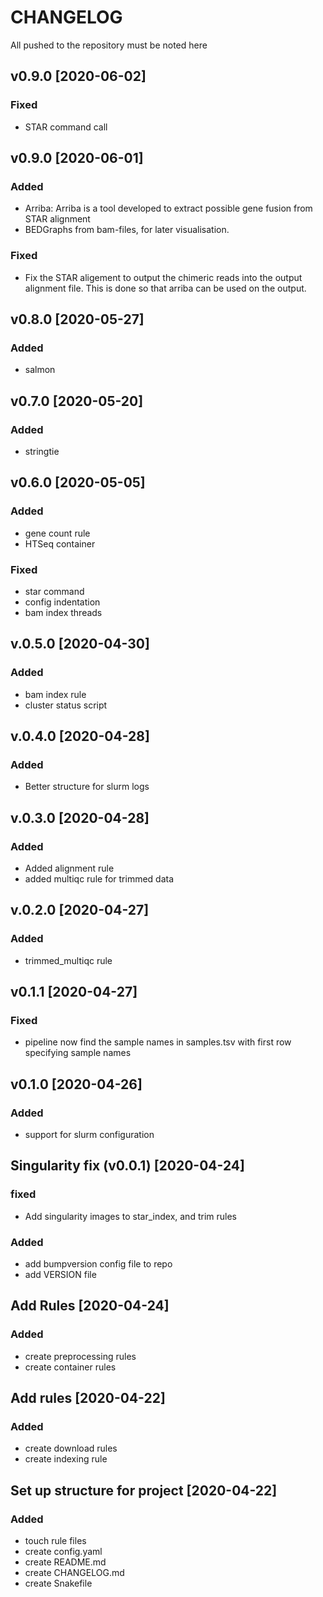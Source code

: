 # CHANGELOG
All pushed to the repository must be noted here

## v0.9.0 [2020-06-02]
### Fixed
- STAR command call

## v0.9.0 [2020-06-01]
### Added
- Arriba: Arriba is a tool developed to extract possible gene fusion from STAR alignment
- BEDGraphs from bam-files, for later visualisation.

### Fixed
- Fix the STAR aligement to output the chimeric reads into the output alignment file. This is done so that arriba can be used on the output.

## v0.8.0 [2020-05-27]
### Added
- salmon

## v0.7.0 [2020-05-20]
### Added
- stringtie

## v0.6.0 [2020-05-05]
### Added
- gene count rule
- HTSeq container

### Fixed
- star command
- config indentation
- bam index threads

## v.0.5.0 [2020-04-30]
### Added
- bam index rule
- cluster status script

## v.0.4.0 [2020-04-28]
### Added
- Better structure for slurm logs

## v.0.3.0 [2020-04-28]
### Added
- Added alignment rule
- added multiqc rule for trimmed data

## v.0.2.0 [2020-04-27]
### Added
- trimmed_multiqc rule

## v0.1.1 [2020-04-27]
### Fixed
- pipeline now find the sample names in samples.tsv with first row specifying sample names

## v0.1.0 [2020-04-26]
### Added
- support for slurm configuration

## Singularity fix (v0.0.1) [2020-04-24]
### fixed
- Add singularity images to star_index, and trim rules

### Added
- add bumpversion config file to repo
- add VERSION file

## Add Rules [2020-04-24]
### Added
- create preprocessing rules
- create container rules

## Add rules [2020-04-22]
### Added
- create download rules
- create indexing rule

## Set up structure for  project [2020-04-22]
### Added
- touch rule files
- create config.yaml
- create README.md
- create CHANGELOG.md
- create Snakefile
